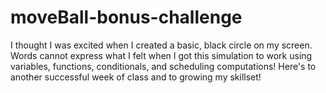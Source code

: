 # moveBall-bonus-challenge
<p> I thought I was excited when I created a basic, black circle on my screen. Words cannot express what I felt when I got this simulation to work using variables, functions, conditionals, and scheduling computations! Here's to another successful week of class and to growing my skillset! </p>
